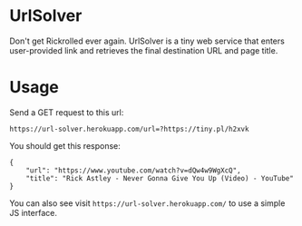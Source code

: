 ﻿# UrlSolver

Don't get Rickrolled ever again.
UrlSolver is a tiny web service that enters user-provided link and retrieves the final destination URL and page title.


# Usage

Send a GET request to this url:

`https://url-solver.herokuapp.com/url=?https://tiny.pl/h2xvk`

You should get this response:

```
{
	"url": "https://www.youtube.com/watch?v=dQw4w9WgXcQ",
	"title": "Rick Astley - Never Gonna Give You Up (Video) - YouTube"
}
```

You can also see visit `https://url-solver.herokuapp.com/` to use a simple JS interface.